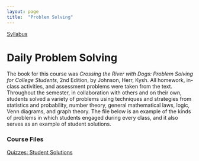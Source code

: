 ```yaml
---
layout: page
title:  "Problem Solving"
---
```


<a href="https://lisasteaching.github.io/DuquesneProf/portfolio_teaching/problem_solving/Syllabus-ProbSolv-Spr2018.pdf" target="_blank">Syllabus</a>

# Daily Problem Solving

The book for this course was <i>Crossing the River with Dogs: Problem Solving for College Students</i>, 2nd Edition, by Johnson, Herr, Kysh. All homework, in-class activities, and assessment problems were taken from the text. Throughout the semester, in collaboration with others and on their own, students solved a variety of problems using techniques and strategies from statistics and probability, number theory, general mathematical laws, logic, Venn diagrams, and graph theory. The file below is an example of the kinds of problems in which students engaged during every class, and it also serves as an example of student solutions. 

### Course Files
<a href="https://lisasteaching.github.io/DuquesneProf/portfolio_teaching/problem_solving/Quizzes.pdf" target="_blank">Quizzes: Student Solutions</a>
